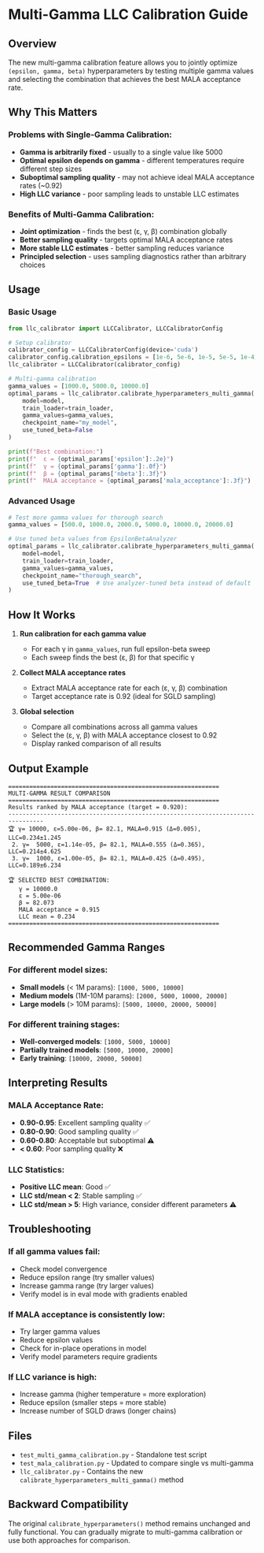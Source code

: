 # Multi-Gamma LLC Calibration Guide

## Overview

The new multi-gamma calibration feature allows you to jointly optimize `(epsilon, gamma, beta)` hyperparameters by testing multiple gamma values and selecting the combination that achieves the best MALA acceptance rate.

## Why This Matters

### Problems with Single-Gamma Calibration:
- **Gamma is arbitrarily fixed** - usually to a single value like 5000
- **Optimal epsilon depends on gamma** - different temperatures require different step sizes
- **Suboptimal sampling quality** - may not achieve ideal MALA acceptance rates (~0.92)
- **High LLC variance** - poor sampling leads to unstable LLC estimates

### Benefits of Multi-Gamma Calibration:
- **Joint optimization** - finds the best (ε, γ, β) combination globally
- **Better sampling quality** - targets optimal MALA acceptance rates
- **More stable LLC estimates** - better sampling reduces variance
- **Principled selection** - uses sampling diagnostics rather than arbitrary choices

## Usage

### Basic Usage

```python
from llc_calibrator import LLCCalibrator, LLCCalibratorConfig

# Setup calibrator
calibrator_config = LLCCalibratorConfig(device='cuda')
calibrator_config.calibration_epsilons = [1e-6, 5e-6, 1e-5, 5e-5, 1e-4, 5e-4, 1e-3]
llc_calibrator = LLCCalibrator(calibrator_config)

# Multi-gamma calibration
gamma_values = [1000.0, 5000.0, 10000.0]
optimal_params = llc_calibrator.calibrate_hyperparameters_multi_gamma(
    model=model,
    train_loader=train_loader,
    gamma_values=gamma_values,
    checkpoint_name="my_model",
    use_tuned_beta=False
)

print(f"Best combination:")
print(f"  ε = {optimal_params['epsilon']:.2e}")
print(f"  γ = {optimal_params['gamma']:.0f}")
print(f"  β = {optimal_params['nbeta']:.3f}")
print(f"  MALA acceptance = {optimal_params['mala_acceptance']:.3f}")
```

### Advanced Usage

```python
# Test more gamma values for thorough search
gamma_values = [500.0, 1000.0, 2000.0, 5000.0, 10000.0, 20000.0]

# Use tuned beta values from EpsilonBetaAnalyzer
optimal_params = llc_calibrator.calibrate_hyperparameters_multi_gamma(
    model=model,
    train_loader=train_loader,
    gamma_values=gamma_values,
    checkpoint_name="thorough_search",
    use_tuned_beta=True  # Use analyzer-tuned beta instead of default
)
```

## How It Works

1. **Run calibration for each gamma value**
   - For each γ in `gamma_values`, run full epsilon-beta sweep
   - Each sweep finds the best (ε, β) for that specific γ

2. **Collect MALA acceptance rates**
   - Extract MALA acceptance rate for each (ε, γ, β) combination
   - Target acceptance rate is 0.92 (ideal for SGLD sampling)

3. **Global selection**
   - Compare all combinations across all gamma values
   - Select the (ε, γ, β) with MALA acceptance closest to 0.92
   - Display ranked comparison of all results

## Output Example

```
============================================================
MULTI-GAMMA RESULT COMPARISON
============================================================
Results ranked by MALA acceptance (target = 0.920):
--------------------------------------------------------------------------------
🏆 γ= 10000, ε=5.00e-06, β= 82.1, MALA=0.915 (Δ=0.005), LLC=0.234±1.245
 2. γ=  5000, ε=1.14e-05, β= 82.1, MALA=0.555 (Δ=0.365), LLC=0.214±4.625
 3. γ=  1000, ε=1.00e-05, β= 82.1, MALA=0.425 (Δ=0.495), LLC=0.189±6.234

🏆 SELECTED BEST COMBINATION:
   γ = 10000.0
   ε = 5.00e-06
   β = 82.073
   MALA acceptance = 0.915
   LLC mean = 0.234
============================================================
```

## Recommended Gamma Ranges

### For different model sizes:
- **Small models** (< 1M params): `[1000, 5000, 10000]`
- **Medium models** (1M-10M params): `[2000, 5000, 10000, 20000]`
- **Large models** (> 10M params): `[5000, 10000, 20000, 50000]`

### For different training stages:
- **Well-converged models**: `[1000, 5000, 10000]`
- **Partially trained models**: `[5000, 10000, 20000]`
- **Early training**: `[10000, 20000, 50000]`

## Interpreting Results

### MALA Acceptance Rate:
- **0.90-0.95**: Excellent sampling quality ✅
- **0.80-0.90**: Good sampling quality ✅
- **0.60-0.80**: Acceptable but suboptimal ⚠️
- **< 0.60**: Poor sampling quality ❌

### LLC Statistics:
- **Positive LLC mean**: Good ✅
- **LLC std/mean < 2**: Stable sampling ✅
- **LLC std/mean > 5**: High variance, consider different parameters ⚠️

## Troubleshooting

### If all gamma values fail:
- Check model convergence
- Reduce epsilon range (try smaller values)
- Increase gamma range (try larger values)
- Verify model is in eval mode with gradients enabled

### If MALA acceptance is consistently low:
- Try larger gamma values
- Reduce epsilon values
- Check for in-place operations in model
- Verify model parameters require gradients

### If LLC variance is high:
- Increase gamma (higher temperature = more exploration)
- Reduce epsilon (smaller steps = more stable)
- Increase number of SGLD draws (longer chains)

## Files

- `test_multi_gamma_calibration.py` - Standalone test script
- `test_mala_calibration.py` - Updated to compare single vs multi-gamma
- `llc_calibrator.py` - Contains the new `calibrate_hyperparameters_multi_gamma()` method

## Backward Compatibility

The original `calibrate_hyperparameters()` method remains unchanged and fully functional. You can gradually migrate to multi-gamma calibration or use both approaches for comparison.
